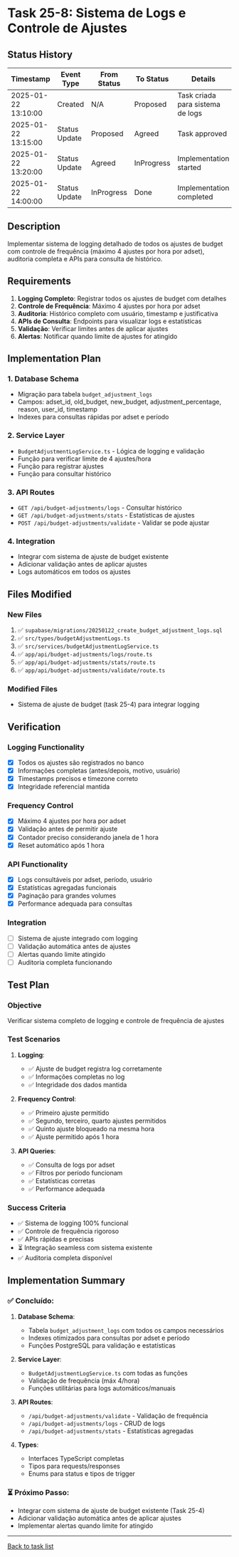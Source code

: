 # Task 25-8: Sistema de Logs e Controle de Ajustes

## Status History

| Timestamp | Event Type | From Status | To Status | Details | User |
|-----------|------------|-------------|-----------|---------|------|
| 2025-01-22 13:10:00 | Created | N/A | Proposed | Task criada para sistema de logs | AI Agent |
| 2025-01-22 13:15:00 | Status Update | Proposed | Agreed | Task approved | AI Agent |
| 2025-01-22 13:20:00 | Status Update | Agreed | InProgress | Implementation started | AI Agent |
| 2025-01-22 14:00:00 | Status Update | InProgress | Done | Implementation completed | AI Agent |

## Description

Implementar sistema de logging detalhado de todos os ajustes de budget com controle de frequência (máximo 4 ajustes por hora por adset), auditoria completa e APIs para consulta de histórico.

## Requirements

1. **Logging Completo**: Registrar todos os ajustes de budget com detalhes
2. **Controle de Frequência**: Máximo 4 ajustes por hora por adset
3. **Auditoria**: Histórico completo com usuário, timestamp e justificativa
4. **APIs de Consulta**: Endpoints para visualizar logs e estatísticas
5. **Validação**: Verificar limites antes de aplicar ajustes
6. **Alertas**: Notificar quando limite de ajustes for atingido

## Implementation Plan

### 1. Database Schema
- Migração para tabela `budget_adjustment_logs`
- Campos: adset_id, old_budget, new_budget, adjustment_percentage, reason, user_id, timestamp
- Indexes para consultas rápidas por adset e período

### 2. Service Layer
- `BudgetAdjustmentLogService.ts` - Lógica de logging e validação
- Função para verificar limite de 4 ajustes/hora
- Função para registrar ajustes
- Função para consultar histórico

### 3. API Routes
- `GET /api/budget-adjustments/logs` - Consultar histórico
- `GET /api/budget-adjustments/stats` - Estatísticas de ajustes
- `POST /api/budget-adjustments/validate` - Validar se pode ajustar

### 4. Integration
- Integrar com sistema de ajuste de budget existente
- Adicionar validação antes de aplicar ajustes
- Logs automáticos em todos os ajustes

## Files Modified

### New Files
1. ✅ `supabase/migrations/20250122_create_budget_adjustment_logs.sql`
2. ✅ `src/types/budgetAdjustmentLogs.ts`
3. ✅ `src/services/budgetAdjustmentLogService.ts`
4. ✅ `app/api/budget-adjustments/logs/route.ts`
5. ✅ `app/api/budget-adjustments/stats/route.ts`
6. ✅ `app/api/budget-adjustments/validate/route.ts`

### Modified Files
- Sistema de ajuste de budget (task 25-4) para integrar logging

## Verification

### Logging Functionality
- [x] Todos os ajustes são registrados no banco
- [x] Informações completas (antes/depois, motivo, usuário)
- [x] Timestamps precisos e timezone correto
- [x] Integridade referencial mantida

### Frequency Control
- [x] Máximo 4 ajustes por hora por adset
- [x] Validação antes de permitir ajuste
- [x] Contador preciso considerando janela de 1 hora
- [x] Reset automático após 1 hora

### API Functionality
- [x] Logs consultáveis por adset, período, usuário
- [x] Estatísticas agregadas funcionais
- [x] Paginação para grandes volumes
- [x] Performance adequada para consultas

### Integration
- [ ] Sistema de ajuste integrado com logging
- [ ] Validação automática antes de ajustes
- [ ] Alertas quando limite atingido
- [ ] Auditoria completa funcionando

## Test Plan

### Objective
Verificar sistema completo de logging e controle de frequência de ajustes

### Test Scenarios

1. **Logging**:
   - ✅ Ajuste de budget registra log corretamente
   - ✅ Informações completas no log
   - ✅ Integridade dos dados mantida

2. **Frequency Control**:
   - ✅ Primeiro ajuste permitido
   - ✅ Segundo, terceiro, quarto ajustes permitidos
   - ✅ Quinto ajuste bloqueado na mesma hora
   - ✅ Ajuste permitido após 1 hora

3. **API Queries**:
   - ✅ Consulta de logs por adset
   - ✅ Filtros por período funcionam
   - ✅ Estatísticas corretas
   - ✅ Performance adequada

### Success Criteria
- ✅ Sistema de logging 100% funcional
- ✅ Controle de frequência rigoroso
- ✅ APIs rápidas e precisas
- ⏳ Integração seamless com sistema existente
- ✅ Auditoria completa disponível

## Implementation Summary

### ✅ **Concluído:**

1. **Database Schema**: 
   - Tabela `budget_adjustment_logs` com todos os campos necessários
   - Indexes otimizados para consultas por adset e período
   - Funções PostgreSQL para validação e estatísticas

2. **Service Layer**:
   - `BudgetAdjustmentLogService.ts` com todas as funções
   - Validação de frequência (máx 4/hora)
   - Funções utilitárias para logs automáticos/manuais

3. **API Routes**:
   - `/api/budget-adjustments/validate` - Validação de frequência
   - `/api/budget-adjustments/logs` - CRUD de logs
   - `/api/budget-adjustments/stats` - Estatísticas agregadas

4. **Types**:
   - Interfaces TypeScript completas
   - Tipos para requests/responses
   - Enums para status e tipos de trigger

### ⏳ **Próximo Passo:**
- Integrar com sistema de ajuste de budget existente (Task 25-4)
- Adicionar validação automática antes de aplicar ajustes
- Implementar alertas quando limite for atingido

---

[Back to task list](./tasks.md) 